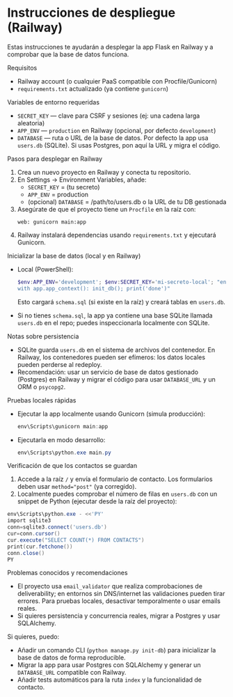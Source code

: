 # Instrucciones de despliegue (Railway)

Estas instrucciones te ayudarán a desplegar la app Flask en Railway y a comprobar que la base de datos funciona.

Requisitos
- Railway account (o cualquier PaaS compatible con Procfile/Gunicorn)
- `requirements.txt` actualizado (ya contiene `gunicorn`)

Variables de entorno requeridas
- `SECRET_KEY` — clave para CSRF y sesiones (ej: una cadena larga aleatoria)
- `APP_ENV` — `production` en Railway (opcional, por defecto `development`)
- `DATABASE` — ruta o URL de la base de datos. Por defecto la app usa `users.db` (SQLite). Si usas Postgres, pon aquí la URL y migra el código.

Pasos para desplegar en Railway
1. Crea un nuevo proyecto en Railway y conecta tu repositorio.
2. En Settings -> Environment Variables, añade:
   - `SECRET_KEY` = (tu secreto)
   - `APP_ENV` = production
   - (opcional) `DATABASE` = /path/to/users.db o la URL de tu DB gestionada
3. Asegúrate de que el proyecto tiene un `Procfile` en la raíz con:
   ```text
   web: gunicorn main:app
   ```
4. Railway instalará dependencias usando `requirements.txt` y ejecutará Gunicorn.

Inicializar la base de datos (local y en Railway)
- Local (PowerShell):
  ```powershell
  $env:APP_ENV='development'; $env:SECRET_KEY='mi-secreto-local'; "env\Scripts\python.exe" -c "from main import init_db, app; import json; print('creating DB');
  with app.app_context(): init_db(); print('done')"
  ```
  Esto cargará `schema.sql` (si existe en la raíz) y creará tablas en `users.db`.

- Si no tienes `schema.sql`, la app ya contiene una base SQLite llamada `users.db` en el repo; puedes inspeccionarla localmente con SQLite.

Notas sobre persistencia
- SQLite guarda `users.db` en el sistema de archivos del contenedor. En Railway, los contenedores pueden ser efímeros: los datos locales pueden perderse al redeploy.
- Recomendación: usar un servicio de base de datos gestionado (Postgres) en Railway y migrar el código para usar `DATABASE_URL` y un ORM o `psycopg2`.

Pruebas locales rápidas
- Ejecutar la app localmente usando Gunicorn (simula producción):
  ```powershell
  env\Scripts\gunicorn main:app
  ```
- Ejecutarla en modo desarrollo:
  ```powershell
  env\Scripts\python.exe main.py
  ```

Verificación de que los contactos se guardan
1. Accede a la raíz `/` y envía el formulario de contacto. Los formularios deben usar `method="post"` (ya corregido).
2. Localmente puedes comprobar el número de filas en `users.db` con un snippet de Python (ejecutar desde la raíz del proyecto):
  ```powershell
  env\Scripts\python.exe - <<'PY'
  import sqlite3
  conn=sqlite3.connect('users.db')
  cur=conn.cursor()
  cur.execute("SELECT COUNT(*) FROM CONTACTS")
  print(cur.fetchone())
  conn.close()
  PY
  ```

Problemas conocidos y recomendaciones
- El proyecto usa `email_validator` que realiza comprobaciones de deliverability; en entornos sin DNS/internet las validaciones pueden tirar errores. Para pruebas locales, desactivar temporalmente o usar emails reales.
- Si quieres persistencia y concurrencia reales, migrar a Postgres y usar SQLAlchemy.

Si quieres, puedo:
- Añadir un comando CLI (`python manage.py init-db`) para inicializar la base de datos de forma reproducible.
- Migrar la app para usar Postgres con SQLAlchemy y generar un `DATABASE_URL` compatible con Railway.
- Añadir tests automáticos para la ruta `index` y la funcionalidad de contacto.
